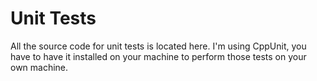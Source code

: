 Unit Tests
===========
All the source code for unit tests is located here. I'm using CppUnit, you have to have it installed on your machine
to perform those tests on your own machine.